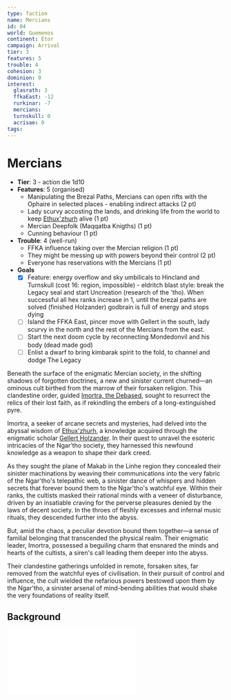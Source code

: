 ```yaml
---
type: faction
name: Mercians
id: 04
world: Guemenos
continent: Etor
campaign: Arrival
tier: 3
features: 5
trouble: 4
cohesion: 3
dominion: 0
interest:
  glasrath: 3
  ffkaEast: -12
  rurkinar: -7
  mercians: 
  turnskull: 0
  acrisae: 0
tags: 
---
```


# Mercians

- **Tier**: 3 - action die 1d10
- **Features**: 5 (organised)
	- Manipulating the Brezal Paths, Mercians can open rifts with the Ophaire in selected places - enabling indirect attacks (2 pt)
	- Lady scurvy accosting the lands, and drinking life from the world to keep [Ethux'zhurh](campaign/arrival/context/religions.md#Ethux'zhurh) alive (1 pt)
	- Mercian Deepfolk (Maqqatba Knigths) (1 pt)
	- Cunning behaviour (1 pt)
- **Trouble**: 4 (well-run)
	- FFKA influence taking over the Mercian religion (1 pt)
	- They might be messing up with powers beyond their control (2 pt)
	- Everyone has reservations with the Mercians (1 pt)
- **Goals**
	- [x] Feature: energy overflow and sky umbilicals to Hincland and Turnskull (cost 16: region, impossible) - eldritch blast style: break the Legacy seal and start Uncreation (research of the 'tho). When successful all hex ranks increase in 1, until the brezal paths are solved (finished Holzander) godbrain is full of energy and stops dying
	- [ ] Island the FFKA East, pincer move with Gellert in the south, lady scurvy in the north and the rest of the Mercians from the east.
	- [ ] Start the next doom cycle by reconnecting Mondedonvil and his body (dead made god)
	- [ ] Enlist a dwarf to bring kimbarak spirit to the fold, to channel and dodge The Legacy

Beneath the surface of the enigmatic Mercian society, in the shifting shadows of forgotten doctrines, a new and sinister current churned—an ominous cult birthed from the marrow of their forsaken religion. This clandestine order, guided [Imortra, the Debased](campaign/arrival/npcs/imortra.md), sought to resurrect the relics of their lost faith, as if rekindling the embers of a long-extinguished pyre.

Imortra, a seeker of arcane secrets and mysteries, had delved into the abyssal wisdom of [Ethux'zhurh](campaign/arrival/context/religions.md#Ethux'zhurh), a knowledge acquired through the enigmatic scholar [Gellert Holzander](campaign/arrival/npcs/gellert.md). In their quest to unravel the esoteric intricacies of the Ngar'tho society, they harnessed this newfound knowledge as a weapon to shape their dark creed. 

As they sought the plane of Makab in the Linhe region they concealed their sinister machinations by weaving their communications into the very fabric of the Ngar'tho's telepathic web, a sinister dance of whispers and hidden secrets that forever bound them to the Ngar'tho's watchful eye. Within their ranks, the cultists masked their rational minds with a veneer of disturbance, driven by an insatiable craving for the perverse pleasures denied by the laws of decent society. In the throes of fleshly excesses and infernal music rituals, they descended further into the abyss.

But, amid the chaos, a peculiar devotion bound them together—a sense of familial belonging that transcended the physical realm. Their enigmatic leader, Imortra, possessed a beguiling charm that ensnared the minds and hearts of the cultists, a siren's call leading them deeper into the abyss.

Their clandestine gatherings unfolded in remote, forsaken sites, far removed from the watchful eyes of civilisation. In their pursuit of control and influence, the cult wielded the nefarious powers bestowed upon them by the Ngar'tho, a sinister arsenal of mind-bending abilities that would shake the very foundations of reality itself.

## Background

![Mercian](campaign/arrival/context/cultures.md#Mercian)




